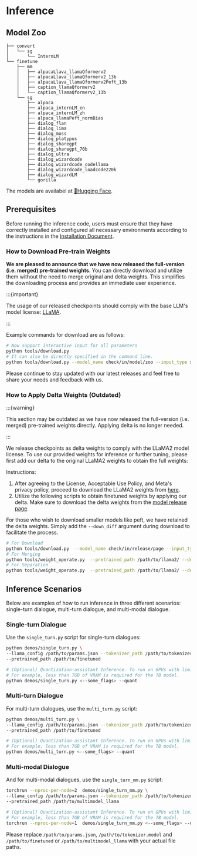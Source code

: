 # Inference
## Model Zoo
```
├── convert
│   └── sg
│       └── InternLM
└── finetune
    ├── mm
    │   ├── alpacaLlava_llamaQformerv2
    │   ├── alpacaLlava_llamaQformerv2_13b
    │   ├── alpacaLlava_llamaQformerv2Peft_13b
    │   ├── caption_llamaQformerv2
    │   └── caption_llamaQformerv2_13b
    └── sg
        ├── alpaca
        ├── alpaca_internLM_en
        ├── alpaca_internLM_zh
        ├── alpaca_llamaPeft_normBias
        ├── dialog_flan
        ├── dialog_lima
        ├── dialog_moss
        ├── dialog_platypus
        ├── dialog_sharegpt
        ├── dialog_sharegpt_70b
        ├── dialog_ultra
        ├── dialog_wizardcode
        ├── dialog_wizardcode_codellama
        ├── dialog_wizardcode_loadcode220k
        ├── dialog_wizardLM
        └── gorilla
```
The models are availabel at [🤗Hugging Face](https://huggingface.co/Alpha-VLLM/LLaMA2-Accessory).

## Prerequisites

Before running the inference code, users must ensure that they have correctly installed and configured all necessary environments according to the instructions in the [Installation Document](./install.md).

### How to Download Pre-train Weights

**We are pleased to announce that we have now released the full-version (i.e. merged) pre-trained weights**. You can directly download and utilize them without the need to merge original and delta weights. This simplifies the downloading process and provides an immediate user experience. 

:::{important}

The usage of our released checkpoints should comply with the base LLM's model license: [LLaMA](https://github.com/facebookresearch/llama/blob/main/MODEL_CARD.md).

:::

Example commands for download are as follows:

```bash
# Now support interactive input for all parameters
python tools/download.py
# It can also be directly specified in the command line.
python tools/download.py --model_name check/in/model/zoo --input_type sg/or/mm --output_path path/to/save --model_size 7B/13B/34B/70B [--down_config] [--down_internLM] [--down_code]
```

Please continue to stay updated with our latest releases and feel free to share your needs and feedback with us.

### How to Apply Delta Weights (Outdated)

:::{warning}

This section may be outdated as we have now released the full-version (i.e. merged) pre-trained weights directly. Applying delta is no longer needed.

:::

We release checkpoints as delta weights to comply with the LLaMA2 model license. To use our provided weights for inference or further tuning, please first add our delta to the original LLaMA2 weights to obtain the full weights:

Instructions:

1. After agreeing to the License, Acceptable Use Policy, and Meta's privacy policy, proceed to download the LLaMA2 weights from [here](https://ai.meta.com/resources/models-and-libraries/llama-downloads/).
2. Utilize the following scripts to obtain finetuned weights by applying our delta. Make sure to download the delta weights from the [model release page](https://huggingface.co/Alpha-VLLM/LLaMA2-Accessory).

For those who wish to download smaller models like peft, we have retained the delta weights. Simply add the `--down_diff` argument during download to facilitate the process. 
   ```bash
   # For Download
   python tools/download.py  --model_name check/in/release/page --input_type sg/or/mm --output_path path/to/save --model_size 7B/13B/70B --down_config --down_diff
   # For Merging
   python tools/weight_operate.py  --pretrained_path /path/to/llama2/ --delta_path /path/to/delta --output_path /path/to/finetuned
   # For Separation
   python tools/weight_operate.py  --pretrained_path /path/to/llama2/ --delta_path /path/to/finetuned --output_path /path/to/delta --operate_type extract
   ```



## Inference Scenarios

Below are examples of how to run inference in three different scenarios: single-turn dialogue, multi-turn dialogue, and multi-modal dialogue.

### Single-turn Dialogue

Use the `single_turn.py` script for single-turn dialogues:

```bash
python demos/single_turn.py \
--llama_config /path/to/params.json --tokenizer_path /path/to/tokenizer.model \
--pretrained_path /path/to/finetuned

# (Optional) Quantization-assistant Inference. To run on GPUs with limited VRAM, add the "--quant" flag.
# For example, less than 7GB of VRAM is required for the 7B model.
python demos/single_turn.py <--some_flags> --quant
```

### Multi-turn Dialogue

For multi-turn dialogues, use the `multi_turn.py` script:

```bash
python demos/multi_turn.py \
--llama_config /path/to/params.json --tokenizer_path /path/to/tokenizer.model \
--pretrained_path /path/to/finetuned

# (Optional) Quantization-assistant Inference. To run on GPUs with limited VRAM, add the "--quant" flag.
# For example, less than 7GB of VRAM is required for the 7B model.
python demos/multi_turn.py <--some_flags> --quant
```

### Multi-modal Dialogue

And for multi-modal dialogues, use the `single_turn_mm.py` script:

```bash
torchrun --nproc-per-node=2  demos/single_turn_mm.py \
--llama_config /path/to/params.json --tokenizer_path /path/to/tokenizer.model \
--pretrained_path /path/to/multimodel_llama

# (Optional) Quantization-assistant Inference. To run on GPUs with limited VRAM, add the "--quant" flag.
# For example, less than 7GB of VRAM is required for the 7B model.
torchrun --nproc-per-node=1  demos/single_turn_mm.py <--some_flags> --quant
```

Please replace `/path/to/params.json`, `/path/to/tokenizer.model` and `/path/to/finetuned` or `/path/to/multimodel_llama` with your actual file paths.
